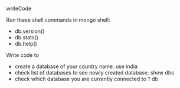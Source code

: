 writeCode

Run these shell commands in mongo shell:

- db.version()
- db.stats()
- db.help()

Write code to

- create a database of your country name.
use india
- check list of databases to see newly created database.
show dbs
- check which database you are currently connected to ?
db


